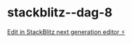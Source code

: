 # stackblitz--dag-8

[Edit in StackBlitz next generation editor ⚡️](https://stackblitz.com/~/github.com/Magnus0155/stackblitz--dag-8)